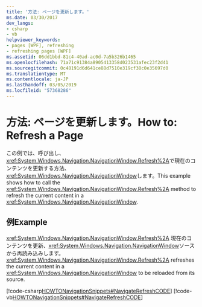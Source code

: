 ```yaml
---
title: '方法: ページを更新します。'
ms.date: 03/30/2017
dev_langs:
- csharp
- vb
helpviewer_keywords:
- pages [WPF], refreshing
- refreshing pages [WPF]
ms.assetid: 06dd1bbd-81c4-40ad-ac0d-7a5b326b1465
ms.openlocfilehash: 71a71c91384a8905413358d023531afec23f2d41
ms.sourcegitcommit: 0c48191d6d641ce88d7510e319cf38c0e35697d0
ms.translationtype: MT
ms.contentlocale: ja-JP
ms.lasthandoff: 03/05/2019
ms.locfileid: "57368286"
---
```

# <a name="how-to-refresh-a-page"></a><span data-ttu-id="411a5-102">方法: ページを更新します。</span><span class="sxs-lookup"><span data-stu-id="411a5-102">How to: Refresh a Page</span></span>
<span data-ttu-id="411a5-103">この例では、呼び出し、<xref:System.Windows.Navigation.NavigationWindow.Refresh%2A>で現在のコンテンツを更新する方法、<xref:System.Windows.Navigation.NavigationWindow>します。</span><span class="sxs-lookup"><span data-stu-id="411a5-103">This example shows how to call the <xref:System.Windows.Navigation.NavigationWindow.Refresh%2A> method to refresh the current content in a <xref:System.Windows.Navigation.NavigationWindow>.</span></span>  
  
## <a name="example"></a><span data-ttu-id="411a5-104">例</span><span class="sxs-lookup"><span data-stu-id="411a5-104">Example</span></span>  
 <span data-ttu-id="411a5-105"><xref:System.Windows.Navigation.NavigationWindow.Refresh%2A> 現在のコンテンツを更新、<xref:System.Windows.Navigation.NavigationWindow>ソースから再読み込みします。</span><span class="sxs-lookup"><span data-stu-id="411a5-105"><xref:System.Windows.Navigation.NavigationWindow.Refresh%2A> refreshes the current content in a <xref:System.Windows.Navigation.NavigationWindow> to be reloaded from its source.</span></span>  
  
 [!code-csharp[HOWTONavigationSnippets#NavigateRefreshCODE](~/samples/snippets/csharp/VS_Snippets_Wpf/HOWTONavigationSnippets/CSharp/MainWindow.xaml.cs#navigaterefreshcode)]
 [!code-vb[HOWTONavigationSnippets#NavigateRefreshCODE](~/samples/snippets/visualbasic/VS_Snippets_Wpf/HOWTONavigationSnippets/visualbasic/mainwindow.xaml.vb#navigaterefreshcode)]
